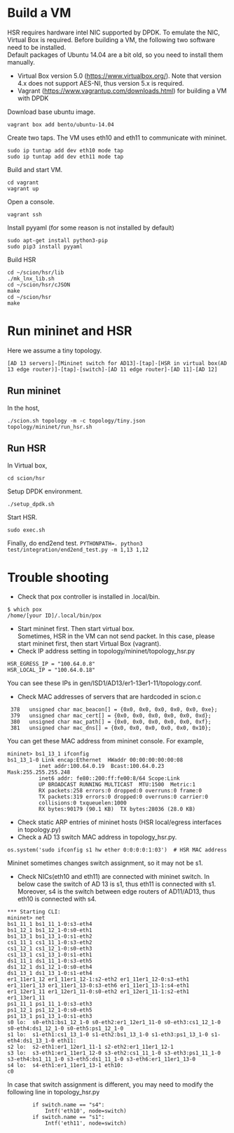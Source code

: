 # Build a VM
HSR requires hardware intel NIC supported by DPDK.
To emulate the NIC, Virtual Box is required.
Before building a VM, the following two software need to be installed.  
Default packages of Ubuntu 14.04 are a bit old, so you need to install them manually.
* Virtual Box version 5.0 (https://www.virtualbox.org/). Note that version 4.x does not support AES-NI, thus version 5.x is required.
* Vagrant (https://www.vagrantup.com/downloads.html) for building a VM with DPDK

Download base ubuntu image.
```
vagrant box add bento/ubuntu-14.04
```

Create two taps.  The VM uses eth10 and eth11 to communicate with mininet.  
```
sudo ip tuntap add dev eth10 mode tap
sudo ip tuntap add dev eth11 mode tap
```

Build and start VM.
```
cd vagrant
vagrant up
```

Open a console.
```
vagrant ssh
```

Install pyyaml (for some reason is not installed by default)
```
sudo apt-get install python3-pip
sudo pip3 install pyyaml
```

Build HSR
```
cd ~/scion/hsr/lib
./mk_lnx_lib.sh
cd ~/scion/hsr/cJSON
make
cd ~/scion/hsr
make
```

# Run mininet and HSR  
Here we assume a tiny topology.  
```
[AD 13 servers]-[Mininet switch for AD13]-[tap]-[HSR in virtual box(AD 13 edge router)]-[tap]-[switch]-[AD 11 edge router]-[AD 11]-[AD 12]
```

## Run mininet
In the host,  
```
./scion.sh topology -m -c topology/tiny.json
topology/mininet/run_hsr.sh
```

## Run HSR
In Virtual box,  
```
cd scion/hsr
```

Setup DPDK environment.  
```
./setup_dpdk.sh
```

Start HSR.  
```
sudo exec.sh
``` 



<!-- 

# Modification of topology.py
In the mininet/topology_hsr.py eth10 and eth11 are connected with virtual switch s4 and s1, respectively.
```
    for switch in net.switches:
        # switch.setMac("0:0:0:0:1:%x"%count)
        # count += 1
        if switch.name == "s4":
            Intf('eth10', node=switch)
        if switch.name == "s1":
            Intf('eth11', node=switch)

```

To disable the Python router (ER13), topology_hsr.py does not add link from/to er13.
```
    def addLink(self, node1, node2, params=None, intfName=None):
        #sasaki disable er13, as HSR transfers packet instead of er13
        if node1 == "er1_13er1_11" or node2 == "er1_13er1_11":
            return
```

HSR does not support ARP, so hosts need to have static ARP entries.  
topology_hsr.py executes arp command to insert the ARP entries. In the following case, HSR_EGRESS_IP and HSR_LOCAL_IP are IP addresses of HSR.
```
    for host in net.hosts:
        SNIP..
        if host.name == "er1_11er1_13":
            host.setMAC("0:0:0:0:0:CC", "er1_11er1_13-1")
        host.cmd("arp -s %s 1:2:3:4:5:6" % HSR_EGRESS_IP)
        host.cmd("arp -s %s 1:2:3:4:5:7" % HSR_LOCAL_IP)

```


Moreover, topology_hsr.py executes following two commands.  
```sudo  arp -s 100.64.0.25  1:2:3:4:5:6``` (for sending ping packet to HSR)  
```sudo ifconfig s1 hw ether 0:0:0:0:1:03``` (to fix the MAC address of switch s1. HSR uses this MAC address to send packet to end2end.py)
Note that mininet may change switch assignment, so please check which switch is for AD 13.
-->
Finally, do end2end test.
```PYTHONPATH=. python3 test/integration/end2end_test.py -m 1,13 1,12```

# Trouble shooting
* Check that pox controller is installed in .local/bin.
```
$ which pox
/home/[your ID]/.local/bin/pox
```

* Start mininet first. Then start virtual box.  
Sometimes, HSR in the VM can not send packet. In this case, please start mininet first, then start Virtual Box (vagrant).
* Check IP address setting in topology/mininet/topology_hsr.py
```
HSR_EGRESS_IP = "100.64.0.8"
HSR_LOCAL_IP = "100.64.0.18"
```
You can see these IPs in gen/ISD1/AD13/er1-13er1-11/topology.conf.

* Check MAC addresses of servers that are hardcoded in scion.c
```
 378   unsigned char mac_beacon[] = {0x0, 0x0, 0x0, 0x0, 0x0, 0xe};
 379   unsigned char mac_cert[] = {0x0, 0x0, 0x0, 0x0, 0x0, 0xd};
 380   unsigned char mac_path[] = {0x0, 0x0, 0x0, 0x0, 0x0, 0xf};
 381   unsigned char mac_dns[] = {0x0, 0x0, 0x0, 0x0, 0x0, 0x10};

```
You can get these MAC address from mininet console. For example,
```
mininet> bs1_13_1 ifconfig
bs1_13_1-0 Link encap:Ethernet  HWaddr 00:00:00:00:00:08  
          inet addr:100.64.0.19  Bcast:100.64.0.23  Mask:255.255.255.248
          inet6 addr: fe80::200:ff:fe00:8/64 Scope:Link
          UP BROADCAST RUNNING MULTICAST  MTU:1500  Metric:1
          RX packets:258 errors:0 dropped:0 overruns:0 frame:0
          TX packets:319 errors:0 dropped:0 overruns:0 carrier:0
          collisions:0 txqueuelen:1000 
          RX bytes:90179 (90.1 KB)  TX bytes:28036 (28.0 KB)
```


* Check static ARP entries of mininet hosts (HSR local/egress interfaces in topology.py)
* Check a AD 13 switch MAC address in topology_hsr.py.
```
os.system('sudo ifconfig s1 hw ether 0:0:0:0:1:03')  # HSR MAC address
```
Mininet sometimes changes switch assignment, so it may not be s1.

* Check NICs(eth10 and eth11) are connected with mininet switch.
In below case the switch of AD 13 is s1, thus eth11 is connected with s1.
Moreover, s4 is the switch between edge routers of AD11/AD13, thus eth10 is connected with s4.
```
*** Starting CLI:
mininet> net
bs1_11_1 bs1_11_1-0:s3-eth4
bs1_12_1 bs1_12_1-0:s0-eth1
bs1_13_1 bs1_13_1-0:s1-eth2
cs1_11_1 cs1_11_1-0:s3-eth2
cs1_12_1 cs1_12_1-0:s0-eth3
cs1_13_1 cs1_13_1-0:s1-eth1
ds1_11_1 ds1_11_1-0:s3-eth5
ds1_12_1 ds1_12_1-0:s0-eth4
ds1_13_1 ds1_13_1-0:s1-eth4
er1_11er1_12 er1_11er1_12-1:s2-eth2 er1_11er1_12-0:s3-eth1
er1_11er1_13 er1_11er1_13-0:s3-eth6 er1_11er1_13-1:s4-eth1
er1_12er1_11 er1_12er1_11-0:s0-eth2 er1_12er1_11-1:s2-eth1
er1_13er1_11
ps1_11_1 ps1_11_1-0:s3-eth3
ps1_12_1 ps1_12_1-0:s0-eth5
ps1_13_1 ps1_13_1-0:s1-eth3
s0 lo:  s0-eth1:bs1_12_1-0 s0-eth2:er1_12er1_11-0 s0-eth3:cs1_12_1-0 s0-eth4:ds1_12_1-0 s0-eth5:ps1_12_1-0
s1 lo:  s1-eth1:cs1_13_1-0 s1-eth2:bs1_13_1-0 s1-eth3:ps1_13_1-0 s1-eth4:ds1_13_1-0 eth11: 
s2 lo:  s2-eth1:er1_12er1_11-1 s2-eth2:er1_11er1_12-1
s3 lo:  s3-eth1:er1_11er1_12-0 s3-eth2:cs1_11_1-0 s3-eth3:ps1_11_1-0 s3-eth4:bs1_11_1-0 s3-eth5:ds1_11_1-0 s3-eth6:er1_11er1_13-0
s4 lo:  s4-eth1:er1_11er1_13-1 eth10: 
c0
```

In case that switch assignment is different, you may need to modify the following line in topology_hsr.py
```
        if switch.name == "s4":
            Intf('eth10', node=switch)
        if switch.name == "s1":
            Intf('eth11', node=switch)
```
